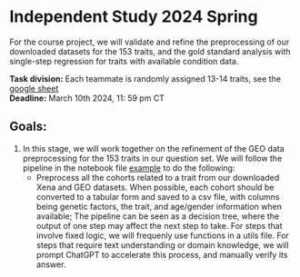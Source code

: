 # Independent Study 2024 Spring
For the course project, we will validate and refine the preprocessing of our downloaded datasets for the 153 traits, and the gold standard analysis with single-step regression for traits with available condition data. 

**Task division:** Each teammate is randomly assigned 13-14 traits, see the [google sheet](https://docs.google.com/spreadsheets/d/1U5wjH1mfSHAogCuMTPz1BhyCHMNaZ1F9iDoXFwWbaIc/edit#gid=0) \
**Deadline:** March 10th 2024, 11: 59 pm CT

## Goals:
1. In this stage, we will work together on the refinement of the GEO data preprocessing for the 153 traits in our question set. We will follow the pipeline in the notebook file [example](examples/Breast-Cancer.ipynb) to do the following:
   - Preprocess all the cohorts related to a trait from our downloaded Xena and GEO datasets. When possible, each cohort should be converted to a tabular form and saved to a csv file, with columns being genetic factors, the trait, and age/gender information when available;
     The pipeline can be seen as a decision tree, where the output of one step may affect the next step to take. For steps that involve fixed logic, we will frequenly use functions in a utils file. For steps that require text understanding or domain knowledge, we will prompt ChatGPT to accelerate this process, and manually verify its answer.
